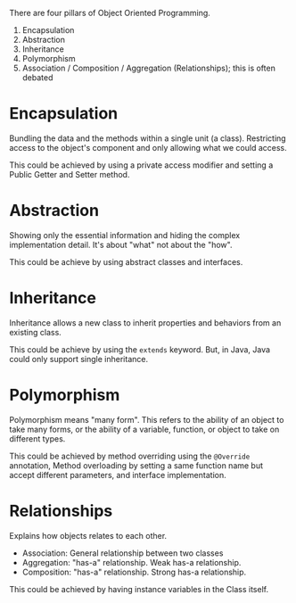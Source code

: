 There are four pillars of Object Oriented Programming.
1. Encapsulation
2. Abstraction
3. Inheritance
4. Polymorphism
5. Association / Composition / Aggregation (Relationships); this is often debated
# Encapsulation
Bundling the data and the methods within a single unit (a class). Restricting access to the object's component and only allowing what we could access.

This could be achieved by using a private access modifier and setting a Public Getter and Setter method.
# Abstraction
Showing only the essential information and hiding the complex implementation detail. It's about "what" not about the "how". 

This could be achieve by using abstract classes and interfaces.
# Inheritance
Inheritance allows a new class to inherit properties and behaviors from an existing class. 

This could be achieve by using the `extends` keyword. But, in Java, Java could only support single inheritance. 
# Polymorphism
Polymorphism means "many form". This refers to the ability of an object to take many forms, or the ability of a variable, function, or object to take on different types.

This could be achieved by method overriding using the `@Override` annotation, Method overloading by setting a same function name but accept different parameters, and interface implementation. 
# Relationships
Explains how objects relates to each other.
- Association: General relationship between two classes
- Aggregation: "has-a" relationship. Weak has-a relationship.
- Composition: "has-a" relationship. Strong has-a relationship. 

This could be achieved by having instance variables in the Class itself.